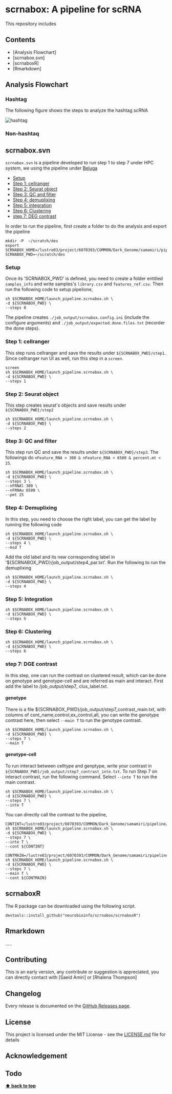 # scrnabox: A pipeline for scRNA 
This repository includes


## Contents
- [Analysis Flowchart]
- [scrnabox.svn]
- [scrnaboxR]
- [Rmarkdown]



## Analysis Flowchart
### Hashtag
The following figure shows the steps to analyze the hashtag scRNA

![hashtag](https://raw.githubusercontent.com/neurobioinfo/scrnabox/main/hashtag.png)
### Non-hashtaq



## scrnabox.svn
`scrnabox.svn` is a pipeline developed to run step 1 to step 7 under HPC system, we using the pipeline under [Beluga](https://docs.alliancecan.ca/wiki/B%C3%A9luga)

  - [Setup](#setup)
  - [Step 1: cellranger](#step-1-cellranger)
  - [Step 2: Seurat object](#step-2-seurat-object)  
  - [Step 3: QC and filter](#step-3-qc-and-filter)
  - [Step 4: demuplixing](#step-4-demuplixing)
  - [Step 5: integration](#step-5-integration)
  - [Step 6: Clustering](#step-6-clustering)   
  - [step 7: DEG contrast](#step-7-DEG-contrast)  

In order to run the pipeline, first create a folder to do the analysis and export the pipeline
```
mkdir -P  ~/scratch/des
export SCRNABOX_HOME=/lustre03/project/6070393/COMMON/Dark_Genome/samamiri/pipeline/scrnabox.svn
SCRNABOX_PWD=~/scratch/des
```

### Setup
Once its 'SCRNABOX_PWD' is defined, you need to create a folder entitled `samples_info` and write samples's `library.csv` and `features_ref.csv`. Then run the following code to setup pipelione, 
```
sh $SCRNABOX_HOME/launch_pipeline.scrnabox.sh \
-d ${SCRNABOX_PWD} \
--steps 0 
```
The pipeline creates `./job_output/scrnabox.config.ini` (include the configure arguments) and `./job_output/expected.done.files.txt` (recorder the done steps). 

### Step 1: cellranger
This step runs cellranger and save the results under `${SCRNABOX_PWD}/step1`. Since cellranger run UI as well, run this step in a `screen`. 
```
screen 
sh $SCRNABOX_HOME/launch_pipeline.scrnabox.sh \
-d ${SCRNABOX_PWD} \
--steps 1
```

### Step 2: Seurat object 
This step creates seurat's objects and save results under `${SCRNABOX_PWD}/step2`
```
sh $SCRNABOX_HOME/launch_pipeline.scrnabox.sh \
-d ${SCRNABOX_PWD} \
--steps 2
```


### Step 3: QC and filter
This step run QC and save the results under `${SCRNABOX_PWD}/step3`. The followings do `nFeature_RNA > 300 & nFeature_RNA < 6500 & percent.mt < 25`. 
```
sh $SCRNABOX_HOME/launch_pipeline.scrnabox.sh \
-d ${SCRNABOX_PWD} \
--steps 3 \
--nFRNAl 300 \
--nFRNAu 6500 \
--pmt 25
```

### Step 4: Demuplixing 
In this step, you need to choose the right label, you can get the label by running the following code 
```
sh $SCRNABOX_HOME/launch_pipeline.scrnabox.sh \
-d ${SCRNABOX_PWD} \
--steps 4 \
--msd T 
```

Add the old label and its new corresponding label in '${SCRNABOX_PWD}/job_output/step4_par.txt'. Run the following to run the demuplixing  

```
sh $SCRNABOX_HOME/launch_pipeline.scrnabox.sh \
-d ${SCRNABOX_PWD} \
--steps 4 
```

### Step 5: Integration 
```
sh $SCRNABOX_HOME/launch_pipeline.scrnabox.sh \
-d ${SCRNABOX_PWD} \
--steps 5 
```

### Step 6: Clustering 
```
sh $SCRNABOX_HOME/launch_pipeline.scrnabox.sh \
-d ${SCRNABOX_PWD} \
--steps 6 
```


### step 7: DGE contrast
In this step, one can run the contrast on clustered result, which can be done on genotype and genotype-cell and are referred as main and interact. First add the label to /job_output/step7_ clus_label.txt. 
#### genotype 
There is a file ${SCRNABOX_PWD}/job_output/step7_contrast_main.txt, with columns of cont_name,control,ex_control,all, you can write the genotype contrast here, then select `--main T` to run the genotype contrast. 
```
sh $SCRNABOX_HOME/launch_pipeline.scrnabox.sh \
-d ${SCRNABOX_PWD} \
--steps 7 \
--main T
```

#### genotype-cell
To run interact between celltype and genptype, write your contrast in `${SCRNABOX_PWD}/job_output/step7_contrast_inte.txt`. To run Step 7 on interact contrast, run the following command. Select `--inte T` to run the main contrast. 
```
sh $SCRNABOX_HOME/launch_pipeline.scrnabox.sh \
-d ${SCRNABOX_PWD} \
--steps 7 \
--inte T
```

You can directly call the contrast to the pipeline, 
```
CONTINT=/lustre03/project/6070393/COMMON/Dark_Genome/samamiri/pipeline/scrnabox.svn_run/des/step7_contrast_inte.txt
sh $SCRNABOX_HOME/launch_pipeline.scrnabox.sh \
-d ${SCRNABOX_PWD} \
--steps 7 \
--inte T \
--cont ${CONTINT}
```

```
CONTMAIN=/lustre03/project/6070393/COMMON/Dark_Genome/samamiri/pipeline/scrnabox.svn_run/des/step7_contrast_main.txt
sh $SCRNABOX_HOME/launch_pipeline.scrnabox.sh \
-d ${SCRNABOX_PWD} \
--steps 7 \
--main T \
--cont ${CONTMAIN}
```



## scrnaboxR
The R package can be downloaded using the following script. 
```
devtools::install_github("neurobioinfo/scrnabox/scrnaboxR")
```


## Rmarkdown
.....


## Contributing
This is an early version, any contribute or suggestion is appreciated, you can directly contact with [Saeid Amiri] or [Rhalena Thompson] 
## Changelog
Every release is documented on the [GitHub Releases page](https://github.com/neurobioinfo/scrnabox/releases).
## License
This project is licensed under the MIT License - see the [LICENSE.md](https://github.com/neurobioinfo/scrnabox/blob/main/LICENSE) file for details
## Acknowledgement
## Todo

**[⬆ back to top](#contents)**
